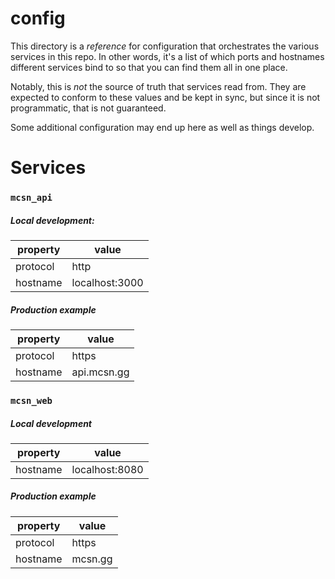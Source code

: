# config

This directory is a _reference_ for configuration that orchestrates the various services in this repo. In other words, it's a list of which ports and hostnames different services bind to so that you can find them all in one place.

Notably, this is _not_ the source of truth that services read from. They are expected to conform to these values and be kept in sync, but since it is not programmatic, that is not guaranteed.

Some additional configuration may end up here as well as things develop.

# Services

### `mcsn_api`

##### Local development:

| property | value          |
| -------- | -------------- |
| protocol | http           |
| hostname | localhost:3000 |

##### Production example

| property | value       |
| -------- | ----------- |
| protocol | https       |
| hostname | api.mcsn.gg |

### `mcsn_web`

##### Local development

| property | value          |
| -------- | -------------- |
| hostname | localhost:8080 |

##### Production example

| property | value   |
| -------- | ------- |
| protocol | https   |
| hostname | mcsn.gg |
